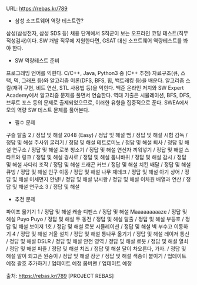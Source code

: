 URL: https://rebas.kr/789

+ 삼성 소프트웨어 역량 테스트란?



삼성(삼성전자, 삼성 SDS 등) 채용 단계에서 S직군이 보는 오프라인 코딩 테스트(직무적성검사)이다.
SW 개발 직무에 지원한다면, GSAT 대신 소프트웨어 역량테스트를 봐야 한다.






+ SW 역량테스트 준비



프로그래밍 언어를 익힌다. C/C++, Java, Python3 중 (C++ 추천)
자료구조(큐, 스택, 덱, 그래프 등)와 알고리즘 이론(DFS, BFS, 힙, 백트래킹 등)을 배운다.
알고리즘 스킬(재귀 구현, 비트 연산, STL 사용법 등)을 익힌다.
백준 온라인 저지와 SW Expert Academy에서 알고리즘 문제를 풀면서 연습한다.
역대 기출은 시뮬레이션, BFS, DFS, 브루트 포스 등의 문제로 출제되었으므로, 이러한 유형을 집중적으로 푼다.
SWEA에서 모의 역량 SW 테스트 문제를 풀어본다.






+ 필수 문제



구슬 탈출 2 / 정답 및 해설
2048 (Easy) / 정답 및 해설
뱀 / 정답 및 해설
시험 감독 / 정답 및 해설
주사위 굴리기 / 정답 및 해설
테트로미노 / 정답 및 해설
퇴사 / 정답 및 해설
연구소 / 정답 및 해설
로봇 청소기 / 정답 및 해설
연산자 끼워넣기 / 정답 및 해설
스타트와 링크 / 정답 및 해설
경사로 / 정답 및 해설
톱니바퀴 / 정답 및 해설
감시 / 정답 및 해설
사다리 조작 / 정답 및 해설
드래곤 커브 / 정답 및 해설
치킨 배달 / 정답 및 해설
큐빙 / 정답 및 해설
인구 이동 / 정답 및 해설
나무 재테크 / 정답 및 해설
아기 상어 / 정답 및 해설
미세먼지 안녕! / 정답 및 해설
낚시왕 / 정답 및 해설
이차원 배열과 연산 / 정답 및 해설
연구소 3 / 정답 및 해설




+ 추천 문제



파이프 옮기기 1 / 정답 및 해설
캐슬 디펜스 / 정답 및 해설
Maaaaaaaaaze / 정답 및 해설
Puyo Puyo / 정답 및 해설
두 동전 / 정답 및 해설
탈출 / 정답 및 해설
부등호 / 정답 및 해설
보이저 1호 / 정답 및 해설
로봇 시뮬레이션 / 정답 및 해설
벽 부수고 이동하기 4 / 정답 및 해설
거울 설치 / 정답 및 해설
통나무 옮기기 / 정답 및 해설
레이저 통신 / 정답 및 해설
DSLR / 정답 및 해설
안전 영역 / 정답 및 해설
로봇 / 정답 및 해설
열쇠 / 정답 및 해설
퍼즐 / 정답 및 해설
치즈 / 정답 및 해설
달이 차오른다, 가자. / 정답 및 해설
말이 되고픈 원숭이 / 정답 및 해설
장군 / 정답 및 해설
색종이 붙이기 / 업데이트 예정
괄호 추가하기 / 업데이트 예정
봄버맨 / 업데이트 예정


출처: https://rebas.kr/789 [PROJECT REBAS]
